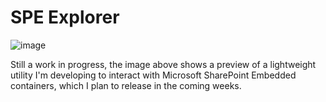 # SPE Explorer

![image](https://github.com/user-attachments/assets/ef89a9d0-bf7e-42aa-8a2e-41ebc40d810d)

Still a work in progress, the image above shows a preview of a lightweight utility I'm developing to interact with Microsoft SharePoint Embedded containers, which I plan to release in the coming weeks.
